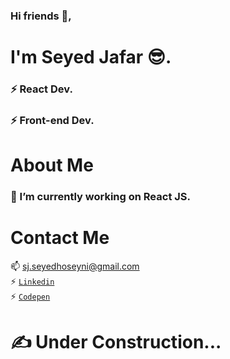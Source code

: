 ### Hi friends 👋, 
# I'm Seyed Jafar :sunglasses:.
### ⚡ React Dev.
### ⚡ Front-end Dev. 
# About Me
### 🔭 I’m currently working on React JS.
<!-- ### 🌱 I’m currently learning Next JS, TS. -->
# Contact Me
📫 sj.seyedhoseyni@gmail.com <br/>
⚡ <a href="https://ir.linkedin.com/in/seyed-jafar-seyed-hoseyni-ab3707209">`Linkedin`</a><br/>
⚡ <a href="https://codepen.io/sj-seyedhoseyni ">`Codepen`</a><br/>

# :writing_hand: Under Construction...
<!--
**sj-seyedhoseyni/sj-seyedhoseyni** is a ✨ _special_ ✨ repository because its `README.md` (this file) appears on your GitHub profile.

Here are some ideas to get you started:

- 🔭 I’m currently working on ...
- 🌱 I’m currently learning ...
- 👯 I’m looking to collaborate on ...
- 🤔 I’m looking for help with ...
- 💬 Ask me about ...
- 📫 How to reach me: ...
- 😄 Pronouns: ...
- ⚡ Fun fact: ...
-->
